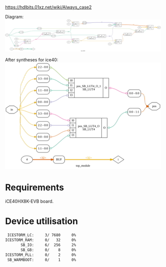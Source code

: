 https://hdlbits.01xz.net/wiki/Always_case2

Diagram:\
![](diagram.svg)

After syntheses for ice40:\
![](diagram-ice40.svg)

# Requirements

iCE40HX8K-EVB board.

# Device utilisation

```
 ICESTORM_LC:     3/ 7680     0%
ICESTORM_RAM:     0/   32     0%
       SB_IO:     6/  256     2%
       SB_GB:     0/    8     0%
ICESTORM_PLL:     0/    2     0%
 SB_WARMBOOT:     0/    1     0%
```
